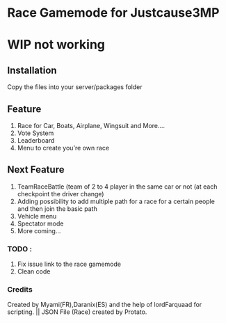 # Race Gamemode for Justcause3MP

# WIP not working

## Installation

Copy the files into your server/packages folder

## Feature

1. Race for Car, Boats, Airplane, Wingsuit and More....
2. Vote System
3. Leaderboard
4. Menu to create you're own race

## Next Feature

1. TeamRaceBattle (team of 2 to 4 player in the same car or not (at each checkpoint the driver change)
2. Adding possibility to add multiple path for a race for a certain people and then join the basic path
3. Vehicle menu
4. Spectator mode
5. More coming...

### TODO :

1. Fix issue link to the race gamemode
2. Clean code

### Credits

Created by Myami(FR),Daranix(ES) and the help of lordFarquaad for scripting. || JSON File (Race) created by Protato.
